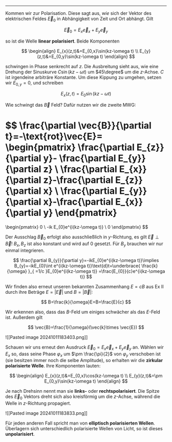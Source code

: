 ***

Kommen wir zur Polarisation. Diese sagt aus, *wie* sich der Vektor des elektrischen Feldes $\vec{E}_{0}$ in Abhängigkeit von Zeit und Ort abhängt. Gilt

$$
\vec{E}_{0}=E_{x}\vec{e}_{x}+E_{y}\vec{e}_{y}
$$

so ist die Welle **linear polarisiert**. Beide Komponenten

$$
\begin{align}
E_{x}(z,t)&=E_{0,x}\sin(kz-\omega t) \\
E_{y}(z,t)&=E_{0,y}\sin(kz-\omega t)
\end{align}
$$

schwingen in Phase senkrecht auf $z$. Die Ausbreitung sieht aus, wie eine Drehung der Sinuskurve $C\sin(kz-\omega t)$ um $45\degree$ um die $z$-Achse. $C$ ist irgendeine arbiträre Konstante. Um diese Kippung zu umgehen, setzen wir $E_{0,y}=0$, und schreiben

$$
E_{x}(z,t)=E_{0}\sin(kz-\omega t)
$$

Wie schwingt das $\vec{B}$ Feld? Dafür nutzen wir die zweite MWG:

$$
\frac{\partial \vec{B}}{\partial t}=-\text{rot}\vec{E}=
\begin{pmatrix}
\frac{\partial E_{z}}{\partial y}- \frac{\partial E_{y}}{\partial z} \\
\frac{\partial E_{x}}{\partial z}-\frac{\partial E_{z}}{\partial x} \\
\frac{\partial E_{y}}{\partial x}-\frac{\partial E_{x}}{\partial y}
\end{pmatrix}
=
\begin{pmatrix}
0 \\
-ik E_{0}e^{i(kz-\omega t)} \\
0
\end{pmatrix}
$$

Der Ausschlag $\vec{B}_{0}$ erfolgt also ausschließlich in $y$-Richtung, es gilt $\vec{E}\perp \vec{B}$! $B_{x},B_{z}$ ist also konstant und wird auf $0$ gesetzt. Für $B_{y}$ brauchen wir nur einmal integrieren.

$$
\frac{\partial B_{y}}{\partial y}=-ikE_{0}e^{i(kz-\omega t)}\implies B_{y}=-ikE_{0}\int e^{i(kz-\omega t)}\text{d}t=\underbrace{ \frac{k}{\omega} }_{ =1/c }E_{0}e^{i(kz-\omega t)} =\frac{E_{0}}{c}e^{i(kz-\omega t)}
$$

Wir finden also erneut unseren bekannten Zusammenhang $E=cB$ aus Ex II durch ihre Beträge $E=|\vec{E}|$ und $B=|\vec{B}|$:

$$
B=\frac{k}{\omega}E=B=\frac{E}{c}
$$

Wir erkennen also, dass das $B$-Feld um einiges schwächer als das $E$-Feld ist. Außerdem gilt

$$
\vec{B}=\frac{1}{\omega}(\vec{k}\times \vec{E})
$$

![[Pasted image 20241011183403.png]]

Schauen wir uns erneut den Ausdruck $\vec{E}_{0}=E_{x}\vec{e}_{x}+E_{y}\vec{e}_{y}$ an. Wählen wir $E_{x}$ so, dass seine Phase $\varphi_{x}$ um $\pm \frac{\pi}{2}$ von $\varphi_{y}$ verschoben ist (sie besitzen immer noch die selbe Amplitude), so erhalten wir die **zirkular polarisierte Welle**. Ihre Komponenten lauten:

$$
\begin{align}
E_{x}(z,t)&=E_{0,x}\cos(kz-\omega t) \\
E_{y}(z,t)&=\pm E_{0,y}\sin(kz-\omega t)
\end{align}
$$

Je nach Drehsinn nennt man sie **links-** oder **rechtspolarisiert**. Die Spitze des $\vec{E}_{0}$ Vektors dreht sich also kreisförmig um die $z$-Achse, während die Welle in $z$-Richtung propagiert.

![[Pasted image 20241011183833.png]]

Für jeden anderen Fall spricht man von **elliptisch polarisierten Wellen**. Überlagern sich unterschiedlich polarisierte Wellen von Licht, so ist dieses **unpolarisiert**.


